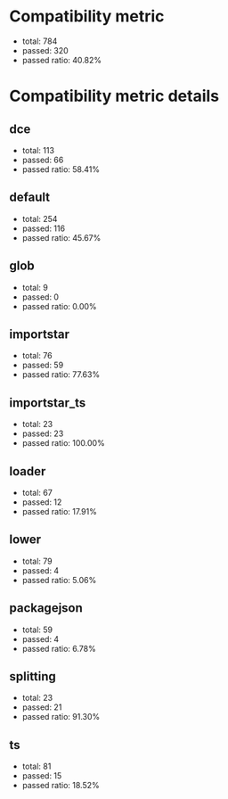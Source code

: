 # Compatibility metric
- total: 784
- passed: 320
- passed ratio: 40.82%
# Compatibility metric details
## dce
- total: 113
- passed: 66
- passed ratio: 58.41%
## default
- total: 254
- passed: 116
- passed ratio: 45.67%
## glob
- total: 9
- passed: 0
- passed ratio: 0.00%
## importstar
- total: 76
- passed: 59
- passed ratio: 77.63%
## importstar_ts
- total: 23
- passed: 23
- passed ratio: 100.00%
## loader
- total: 67
- passed: 12
- passed ratio: 17.91%
## lower
- total: 79
- passed: 4
- passed ratio: 5.06%
## packagejson
- total: 59
- passed: 4
- passed ratio: 6.78%
## splitting
- total: 23
- passed: 21
- passed ratio: 91.30%
## ts
- total: 81
- passed: 15
- passed ratio: 18.52%
